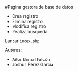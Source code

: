 #Pagina gestora de base de datos

* Crea registro
* Elimina registro
* Modifica registro
* Realiza busqueda

Lanzar ```index.php```

Autores:

* Aitor Bernal Falcón
* Joshua Pérez García